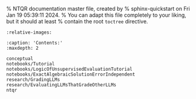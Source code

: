 % NTQR documentation master file, created by
% sphinx-quickstart on Fri Jan 19 05:39:11 2024.
% You can adapt this file completely to your liking, but it should at least
% contain the root `toctree` directive.

```{include} ../../README.md
:relative-images:
```

```{toctree}
:caption: 'Contents:'
:maxdepth: 2

conceptual
notebooks/Tutorial
notebooks/LogicOfUnsupervisedEvaluationTutorial
notebooks/ExactAlgebraicSolutionErrorIndependent
research/GradingLLMs
research/EvaluatingLLMsThatGradeOtherLLMs
ntqr
```

